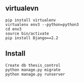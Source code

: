 ## virtualevn
    pip install virtualenv
    virtualenv env3 --python=python3
    cd env3
    source bin/activate
    pip install Django==2.2

## Install
    Create db thesis_control
    python manage.py migrate
    python manage.py runserver
